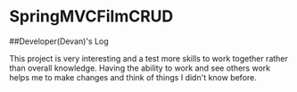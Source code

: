 # SpringMVCFilmCRUD


##Developer(Devan)'s Log

This project is very interesting and a test more skills to work together rather than
overall knowledge. Having the ability to work and see others work helps me to make changes and think of things I didn't know before.